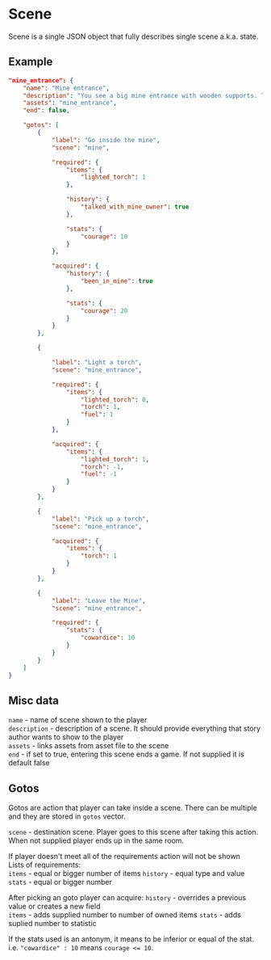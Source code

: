 # Scene
Scene is a single JSON object that fully describes single scene a.k.a. state.

## Example
```json
"mine_entrance": {
    "name": "Mine entrance",
    "description": "You see a big mine entrance with wooden supports. There is a torch lyng on a ground",
    "assets": "mine_entrance",
    "end": false,

    "gotos": [
        {
            "label": "Go inside the mine",
            "scene": "mine",

            "required": {
                "items": {
                    "lighted_torch": 1
                },

                "history": {
                    "talked_with_mine_owner": true
                },

                "stats": {
                    "courage": 10
                }
            },

            "acquired": {
                "history": {
                    "been_in_mine": true
                },

                "stats": {
                    "courage": 20
                }
            }
        },

        {

            "label": "Light a torch",
            "scene": "mine_entrance",

            "required": {
                "items": {
                    "lighted_torch": 0,
                    "torch": 1,
                    "fuel": 1
                }
            },

            "acquired": {
                "items": {
                    "lighted_torch": 1,
                    "torch": -1,
                    "fuel": -1
                }
            }
        },

        {
            "label": "Pick up a torch",
            "scene": "mine_entrance",

            "acquired": {
                "items": {
                    "torch": 1
                }
            }
        },

        {
            "label": "Leave the Mine",
            "scene": "mine_entrance",

            "required": {
                "stats": {
                    "cowardice": 10
                }
            }
        }
    ]
}
```

## Misc data
`name` - name of scene shown to the player  
`description` - description of a scene. It should provide everything that story author wants to show to the player  
`assets` - links assets from asset file to the scene  
`end` - if set to true, entering this scene ends a game. If not supplied it is default false

## Gotos
Gotos are action that player can take inside a scene. There can be multiple and they are stored in `gotos` vector.

`scene` - destination scene. Player goes to this scene after taking this action. When not supplied player ends up in the same room.

If player doesn't meet all of the requirements action will not be shown  
Lists of requirements:  
`items` - equal or bigger number of items
`history` - equal type and value  
`stats` - equal or bigger number

After picking an goto player can acquire:
`history` - overrides a previous value or creates a new field  
`items` - adds supplied number to number of owned items 
`stats` - adds suplied number to statistic

If the stats used is an antonym, it means to be inferior or equal of the stat. i.e. `"cowardice" : 10` means `courage <= 10`.
